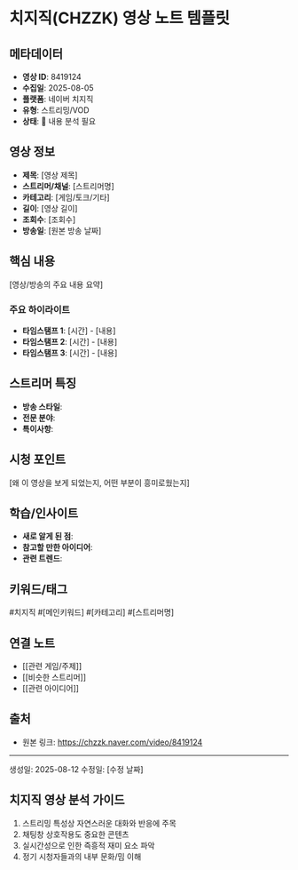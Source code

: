 # 치지직(CHZZK) 영상 노트 템플릿

## 메타데이터
- **영상 ID**: 8419124
- **수집일**: 2025-08-05  
- **플랫폼**: 네이버 치지직
- **유형**: 스트리밍/VOD
- **상태**: 📝 내용 분석 필요

## 영상 정보
- **제목**: [영상 제목]
- **스트리머/채널**: [스트리머명]
- **카테고리**: [게임/토크/기타]
- **길이**: [영상 길이]
- **조회수**: [조회수]
- **방송일**: [원본 방송 날짜]

## 핵심 내용
[영상/방송의 주요 내용 요약]

### 주요 하이라이트
- **타임스탬프 1**: [시간] - [내용]
- **타임스탬프 2**: [시간] - [내용]
- **타임스탬프 3**: [시간] - [내용]

## 스트리머 특징
- **방송 스타일**: 
- **전문 분야**: 
- **특이사항**: 

## 시청 포인트
[왜 이 영상을 보게 되었는지, 어떤 부분이 흥미로웠는지]

## 학습/인사이트
- **새로 알게 된 점**: 
- **참고할 만한 아이디어**: 
- **관련 트렌드**: 

## 키워드/태그
#치지직 #[메인키워드] #[카테고리] #[스트리머명]

## 연결 노트
- [[관련 게임/주제]]
- [[비슷한 스트리머]]
- [[관련 아이디어]]

## 출처
- 원본 링크: https://chzzk.naver.com/video/8419124

---
생성일: 2025-08-12
수정일: [수정 날짜]

## 치지직 영상 분석 가이드
1. 스트리밍 특성상 자연스러운 대화와 반응에 주목
2. 채팅창 상호작용도 중요한 콘텐츠
3. 실시간성으로 인한 즉흥적 재미 요소 파악
4. 정기 시청자들과의 내부 문화/밈 이해